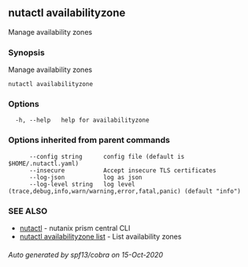 ## nutactl availabilityzone

Manage availability zones

### Synopsis

Manage availability zones

```
nutactl availabilityzone
```

### Options

```
  -h, --help   help for availabilityzone
```

### Options inherited from parent commands

```
      --config string      config file (default is $HOME/.nutactl.yaml)
      --insecure           Accept insecure TLS certificates
      --log-json           log as json
      --log-level string   log level (trace,debug,info,warn/warning,error,fatal,panic) (default "info")
```

### SEE ALSO

* [nutactl](nutactl.md)	 - nutanix prism central CLI
* [nutactl availabilityzone list](nutactl_availabilityzone_list.md)	 - List availability zones

###### Auto generated by spf13/cobra on 15-Oct-2020
